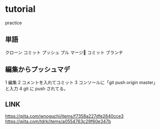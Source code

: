 # tutorial
practice


## 単語
クローン
コミット
プッシュ
プル
マージ
コミット
ブランチ

## 編集からプッシュマデ
1 編集
2 コメントを入れてコミット
3 コンソールに「git push origin master」と入力
4 git に push されてる。

## LINK
https://qiita.com/wnoguchi/items/f7358a227dfe2640cce3
https://qiita.com/tdrk/items/a0554763c29f60e347b